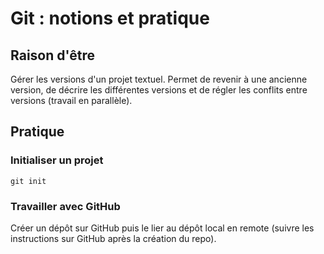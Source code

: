 # Git : notions et pratique

## Raison d'être

Gérer les versions d'un projet textuel.
Permet de revenir à une ancienne version, de décrire les différentes versions et de régler les conflits entre versions (travail en parallèle).

## Pratique

### Initialiser un projet

```
git init
```

### Travailler avec GitHub

Créer un dépôt sur GitHub puis le lier au dépôt local en remote (suivre les instructions sur GitHub après la création du repo).
